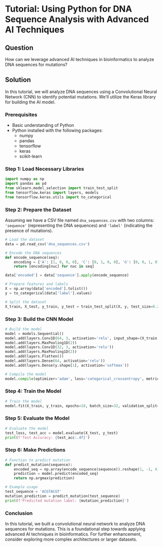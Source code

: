 # Tutorial: Using Python for DNA Sequence Analysis with Advanced AI Techniques

## Question
How can we leverage advanced AI techniques in bioinformatics to analyze DNA sequences for mutations?

## Solution

In this tutorial, we will analyze DNA sequences using a Convolutional Neural Network (CNN) to identify potential mutations. We'll utilize the Keras library for building the AI model.

### Prerequisites
- Basic understanding of Python
- Python installed with the following packages:
  - numpy
  - pandas
  - tensorflow
  - keras
  - scikit-learn

### Step 1: Load Necessary Libraries
```python
import numpy as np
import pandas as pd
from sklearn.model_selection import train_test_split
from tensorflow.keras import layers, models
from tensorflow.keras.utils import to_categorical
```

### Step 2: Prepare the Dataset
Assuming we have a CSV file named `dna_sequences.csv` with two columns: `'sequence'` (representing the DNA sequences) and `'label'` (indicating the presence of mutations).

```python
# Load the dataset
data = pd.read_csv('dna_sequences.csv')

# Encode the DNA sequences
def encode_sequence(seq):
    encoding = {'A': [1, 0, 0, 0], 'C': [0, 1, 0, 0], 'G': [0, 0, 1, 0], 'T': [0, 0, 0, 1]}
    return [encoding[nuc] for nuc in seq]

data['encoded'] = data['sequence'].apply(encode_sequence)

# Prepare features and labels
X = np.array(data['encoded'].tolist())
y = to_categorical(data['label'].values)

# Split the dataset
X_train, X_test, y_train, y_test = train_test_split(X, y, test_size=0.2, random_state=42)
```

### Step 3: Build the CNN Model
```python
# Build the model
model = models.Sequential()
model.add(layers.Conv1D(64, 3, activation='relu', input_shape=(X_train.shape[1], 4)))
model.add(layers.MaxPooling1D(2))
model.add(layers.Conv1D(32, 3, activation='relu'))
model.add(layers.MaxPooling1D(2))
model.add(layers.Flatten())
model.add(layers.Dense(64, activation='relu'))
model.add(layers.Dense(y.shape[1], activation='softmax'))

# Compile the model
model.compile(optimizer='adam', loss='categorical_crossentropy', metrics=['accuracy'])
```

### Step 4: Train the Model
```python
# Train the model
model.fit(X_train, y_train, epochs=10, batch_size=32, validation_split=0.2)
```

### Step 5: Evaluate the Model
```python
# Evaluate the model
test_loss, test_acc = model.evaluate(X_test, y_test)
print(f'Test Accuracy: {test_acc:.4f}')
```

### Step 6: Make Predictions
```python
# Function to predict mutation
def predict_mutation(sequence):
    encoded_seq = np.array(encode_sequence(sequence)).reshape(1, -1, 4)
    prediction = model.predict(encoded_seq)
    return np.argmax(prediction)

# Example usage
test_sequence = 'ACGTACGT'
mutation_prediction = predict_mutation(test_sequence)
print(f'Predicted mutation label: {mutation_prediction}')
```

### Conclusion
In this tutorial, we built a convolutional neural network to analyze DNA sequences for mutations. This is a foundational step towards applying advanced AI techniques in bioinformatics. For further enhancement, consider exploring more complex architectures or larger datasets.